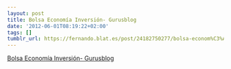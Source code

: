 ```yaml
---
layout: post
title: Bolsa Economía Inversión- Gurusblog
date: '2012-06-01T08:19:22+02:00'
tags: []
tumblr_url: https://fernando.blat.es/post/24182750277/bolsa-econom%C3%ADa-inversi%C3%B3n-gurusblog
---
```

[Bolsa Economía Inversión- Gurusblog](http://www.gurusblog.com/archives/vamos-a-salir-crisis/30/05/2012/)  
